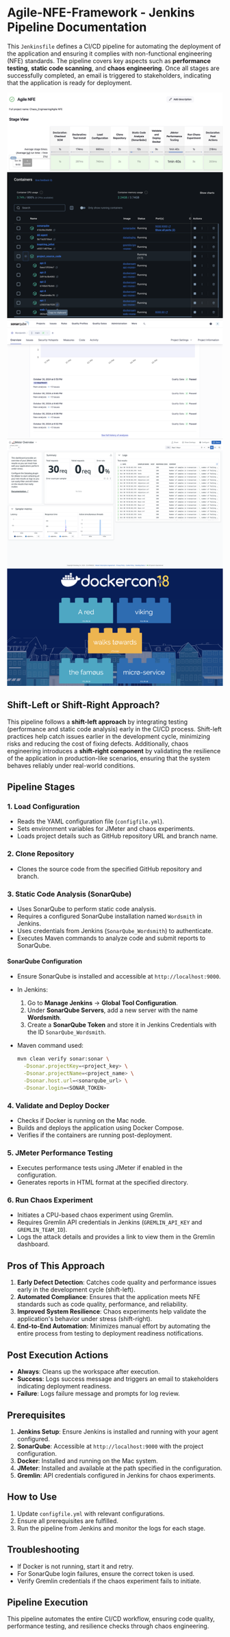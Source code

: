 # Agile-NFE-Framework - Jenkins Pipeline Documentation

This `Jenkinsfile` defines a CI/CD pipeline for automating the deployment of the application and ensuring it complies with non-functional engineering (NFE) standards. The pipeline covers key aspects such as **performance testing**, **static code scanning**, and **chaos engineering**. Once all stages are successfully completed, an email is triggered to stakeholders, indicating that the application is ready for deployment.

![Jenkins Screenshot](Screenshot/Jenkins.png)<br>
![Docker Screenshot](Screenshot/docker.png)
![SonarQube Screenshot](Screenshot/SonarQube.png)
![Datadog Jmeter Screenshot](Screenshot/DatadogJmeter.png)
![Application Screenshot](Screenshot/application.png)

## Shift-Left or Shift-Right Approach?
This pipeline follows a **shift-left approach** by integrating testing (performance and static code analysis) early in the CI/CD process. Shift-left practices help catch issues earlier in the development cycle, minimizing risks and reducing the cost of fixing defects. Additionally, chaos engineering introduces a **shift-right component** by validating the resilience of the application in production-like scenarios, ensuring that the system behaves reliably under real-world conditions.

## Pipeline Stages

### 1. **Load Configuration**
- Reads the YAML configuration file (`configfile.yml`).
- Sets environment variables for JMeter and chaos experiments.
- Loads project details such as GitHub repository URL and branch name.

### 2. **Clone Repository**
- Clones the source code from the specified GitHub repository and branch.

### 3. **Static Code Analysis (SonarQube)**
- Uses SonarQube to perform static code analysis.
- Requires a configured SonarQube installation named `Wordsmith` in Jenkins.
- Uses credentials from Jenkins (`SonarQube_Wordsmith`) to authenticate.
- Executes Maven commands to analyze code and submit reports to SonarQube.

#### SonarQube Configuration
- Ensure SonarQube is installed and accessible at `http://localhost:9000`.
- In Jenkins:
  1. Go to **Manage Jenkins** -> **Global Tool Configuration**.
  2. Under **SonarQube Servers**, add a new server with the name **Wordsmith**.
  3. Create a **SonarQube Token** and store it in Jenkins Credentials with the ID `SonarQube_Wordsmith`.

- Maven command used:
  ```bash
  mvn clean verify sonar:sonar \
    -Dsonar.projectKey=<project_key> \
    -Dsonar.projectName=<project_name> \
    -Dsonar.host.url=<sonarqube_url> \
    -Dsonar.login=<SONAR_TOKEN>
  ```

### 4. **Validate and Deploy Docker**
- Checks if Docker is running on the Mac node.
- Builds and deploys the application using Docker Compose.
- Verifies if the containers are running post-deployment.

### 5. **JMeter Performance Testing**
- Executes performance tests using JMeter if enabled in the configuration.
- Generates reports in HTML format at the specified directory.

### 6. **Run Chaos Experiment**
- Initiates a CPU-based chaos experiment using Gremlin.
- Requires Gremlin API credentials in Jenkins (`GREMLIN_API_KEY` and `GREMLIN_TEAM_ID`).
- Logs the attack details and provides a link to view them in the Gremlin dashboard.

## Pros of This Approach
1. **Early Defect Detection**: Catches code quality and performance issues early in the development cycle (shift-left).
2. **Automated Compliance**: Ensures that the application meets NFE standards such as code quality, performance, and reliability.
3. **Improved System Resilience**: Chaos experiments help validate the application's behavior under stress (shift-right).
4. **End-to-End Automation**: Minimizes manual effort by automating the entire process from testing to deployment readiness notifications.

## Post Execution Actions
- **Always**: Cleans up the workspace after execution.
- **Success**: Logs success message and triggers an email to stakeholders indicating deployment readiness.
- **Failure**: Logs failure message and prompts for log review.

## Prerequisites
1. **Jenkins Setup**: Ensure Jenkins is installed and running with your agent configured.
2. **SonarQube**: Accessible at `http://localhost:9000` with the project configuration.
3. **Docker**: Installed and running on the Mac system.
4. **JMeter**: Installed and available at the path specified in the configuration.
5. **Gremlin**: API credentials configured in Jenkins for chaos experiments.

## How to Use
1. Update `configfile.yml` with relevant configurations.
2. Ensure all prerequisites are fulfilled.
3. Run the pipeline from Jenkins and monitor the logs for each stage.

## Troubleshooting
- If Docker is not running, start it and retry.
- For SonarQube login failures, ensure the correct token is used.
- Verify Gremlin credentials if the chaos experiment fails to initiate.

## Pipeline Execution
This pipeline automates the entire CI/CD workflow, ensuring code quality, performance testing, and resilience checks through chaos engineering.

